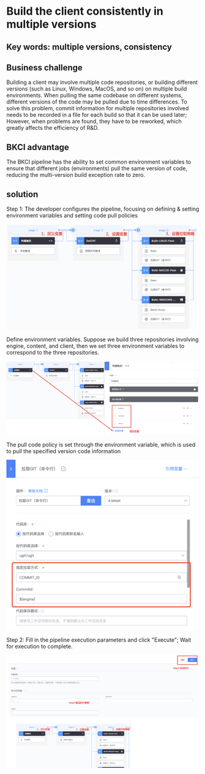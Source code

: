 # Build the client consistently in multiple versions

## Key words: multiple versions, consistency

## Business challenge

Building a client may involve multiple code repositories, or building different versions (such as Linux, Windows, MacOS, and so on) on multiple build environments. When pulling the same codebase on different systems, different versions of the code may be pulled due to time differences. To solve this problem, commit information for multiple repositories involved needs to be recorded in a file for each build so that it can be used later; However, when problems are found, they have to be reworked, which greatly affects the efficiency of R&D.

## BKCI advantage

The BKCI pipeline has the ability to set common environment variables to ensure that different jobs (environments) pull the same version of code, reducing the multi-version build exception rate to zero.

## solution

Step 1: The developer configures the pipeline, focusing on defining & setting environment variables and setting code pull policies



![图1](../../.gitbook/assets/scene-client-multi-Consistent-a.png)

Define environment variables. Suppose we build three repositories involving engine, content, and client, then we set three environment variables to correspond to the three repositories.



![图1](../../.gitbook/assets/scene-client-multi-Consistent-b.png)

The pull code policy is set through the environment variable, which is used to pull the specified version code information

![](../../.gitbook/assets/scene-client-multi-Consistent-c.png)

Step 2: Fill in the pipeline execution parameters and click "Execute"; Wait for execution to complete.

![](../../.gitbook/assets/scene-client-multi-Consistent-d.png)